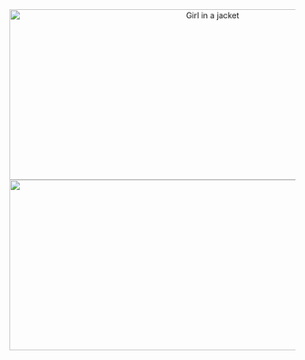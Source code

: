 <center><img src="https://i.pinimg.com/originals/9c/35/6c/9c356c9ded0c8d64958ca64d8473ebf1.gif" alt="Girl in a jacket" width="700" height="300"></center>
<center><img src="https://cdnb.artstation.com/p/assets/images/images/060/941/461/original/christopher-cline-lofi-genesis-discord.gif?1679651276" width="700" height="300"></center>
